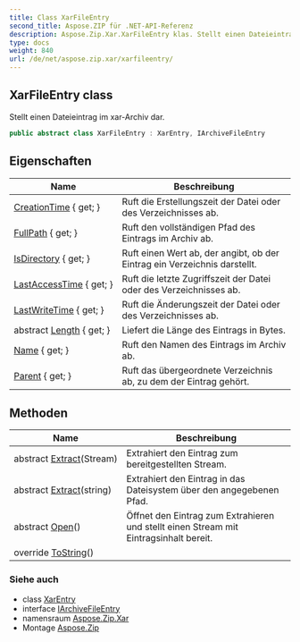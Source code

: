 ```yaml
---
title: Class XarFileEntry
second_title: Aspose.ZIP für .NET-API-Referenz
description: Aspose.Zip.Xar.XarFileEntry klas. Stellt einen Dateieintrag im xarArchiv dar.
type: docs
weight: 840
url: /de/net/aspose.zip.xar/xarfileentry/
---
```

## XarFileEntry class

Stellt einen Dateieintrag im xar-Archiv dar.

```csharp
public abstract class XarFileEntry : XarEntry, IArchiveFileEntry
```

## Eigenschaften

| Name | Beschreibung |
| --- | --- |
| [CreationTime](../../aspose.zip.xar/xarentry/creationtime/) { get; } | Ruft die Erstellungszeit der Datei oder des Verzeichnisses ab. |
| [FullPath](../../aspose.zip.xar/xarentry/fullpath/) { get; } | Ruft den vollständigen Pfad des Eintrags im Archiv ab. |
| [IsDirectory](../../aspose.zip.xar/xarentry/isdirectory/) { get; } | Ruft einen Wert ab, der angibt, ob der Eintrag ein Verzeichnis darstellt. |
| [LastAccessTime](../../aspose.zip.xar/xarentry/lastaccesstime/) { get; } | Ruft die letzte Zugriffszeit der Datei oder des Verzeichnisses ab. |
| [LastWriteTime](../../aspose.zip.xar/xarentry/lastwritetime/) { get; } | Ruft die Änderungszeit der Datei oder des Verzeichnisses ab. |
| abstract [Length](../../aspose.zip.xar/xarfileentry/length/) { get; } | Liefert die Länge des Eintrags in Bytes. |
| [Name](../../aspose.zip.xar/xarentry/name/) { get; } | Ruft den Namen des Eintrags im Archiv ab. |
| [Parent](../../aspose.zip.xar/xarentry/parent/) { get; } | Ruft das übergeordnete Verzeichnis ab, zu dem der Eintrag gehört. |

## Methoden

| Name | Beschreibung |
| --- | --- |
| abstract [Extract](../../aspose.zip.xar/xarfileentry/extract/#extract_1)(Stream) | Extrahiert den Eintrag zum bereitgestellten Stream. |
| abstract [Extract](../../aspose.zip.xar/xarfileentry/extract/#extract)(string) | Extrahiert den Eintrag in das Dateisystem über den angegebenen Pfad. |
| abstract [Open](../../aspose.zip.xar/xarfileentry/open/)() | Öffnet den Eintrag zum Extrahieren und stellt einen Stream mit Eintragsinhalt bereit. |
| override [ToString](../../aspose.zip.xar/xarentry/tostring/)() |  |

### Siehe auch

* class [XarEntry](../xarentry/)
* interface [IArchiveFileEntry](../../aspose.zip/iarchivefileentry/)
* namensraum [Aspose.Zip.Xar](../../aspose.zip.xar/)
* Montage [Aspose.Zip](../../)


